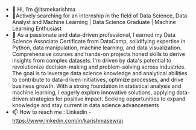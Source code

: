 - 👋 Hi, I’m @itsmekarishma
- 👀Actively searching for an internship in the field of Data Science, Data Analyst and Machine Learning | Data Science Graduate | Machine Learning Enthusiast
- 🌱 As a passionate and data-driven professional, I earned my Data Science Associate Certificate from DataCamp, solidifying expertise in Python, data manipulation, machine learning, and data visualization. Comprehensive courses and hands-on projects honed skills to derive insights from complex datasets. I'm driven by data's potential to revolutionize decision-making and problem-solving across industries. The goal is to leverage data science knowledge and analytical abilities to contribute to data-driven initiatives, optimize processes, and drive business growth. With a strong foundation in statistical analysis and machine learning, I eagerly explore innovative solutions, applying data-driven strategies for positive impact. Seeking opportunities to expand knowledge and stay current in data science advancements
- 📫 How to reach me : Linkedin - https://www.linkedin.com/in/karishmasewraj 

<!---
itsmekarishma/itsmekarishma is a ✨ special ✨ repository because its `README.md` (this file) appears on your GitHub profile.
You can click the Preview link to take a look at your changes.
--->

